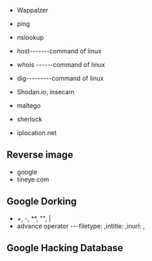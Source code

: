 
- Wappalzer

- ping
- nslookup
- host-------command of linux


- whois ------command of linux
- dig---------command of linux


- Shodan.io, insecam
- maltego
- sherlock
- iplocation.net


##  Reverse image
- google
- tineye.com                    


## Google Dorking
- +,  -, **, "",  |
- advance operator ---filetype:             ,intitle:         ,inurl:         ,

## Google Hacking Database